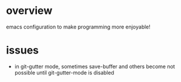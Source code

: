 # overview

emacs configuration to make programming more enjoyable!

# issues

* in git-gutter mode, sometimes save-buffer and others become not possible until git-gutter-mode is disabled
